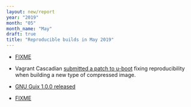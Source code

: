 ```yaml
---
layout: new/report
year: "2019"
month: "05"
month_name: "May"
draft: true
title: "Reproducible builds in May 2019"
---
```


* [FIXME](https://salsa.debian.org/salsa-ci-team/pipeline/merge_requests/74)

* Vagrant Cascadian [submitted a patch to u-boot](https://patchwork.ozlabs.org/patch/1093969/) fixing reproducibility when building a new type of compressed image.

* [GNU Guix 1.0.0 released](https://www.gnu.org/software/guix/blog/2019/gnu-guix-1.0.0-released/)

* [FIXME](https://www.wired.com/story/barium-supply-chain-hackers/)
